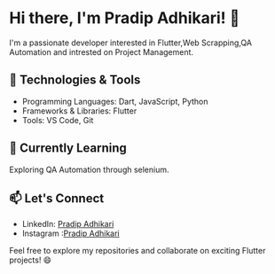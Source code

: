 # Hi there, I'm Pradip Adhikari! 👋

I'm a passionate developer interested in Flutter,Web Scrapping,QA Automation and intrested on Project Management.

## 🔧 Technologies & Tools

- Programming Languages: Dart, JavaScript, Python
- Frameworks & Libraries: Flutter
- Tools: VS Code, Git

## 🌱 Currently Learning

Exploring QA Automation through selenium.

## 📫 Let's Connect

- LinkedIn: [Pradip Adhikari](https://www.linkedin.com/in/pradip490/)
- Instagram :[Pradip Adhikari](https://www.instagram.com/pradeep0_o/)

Feel free to explore my repositories and collaborate on exciting Flutter projects! 😄
